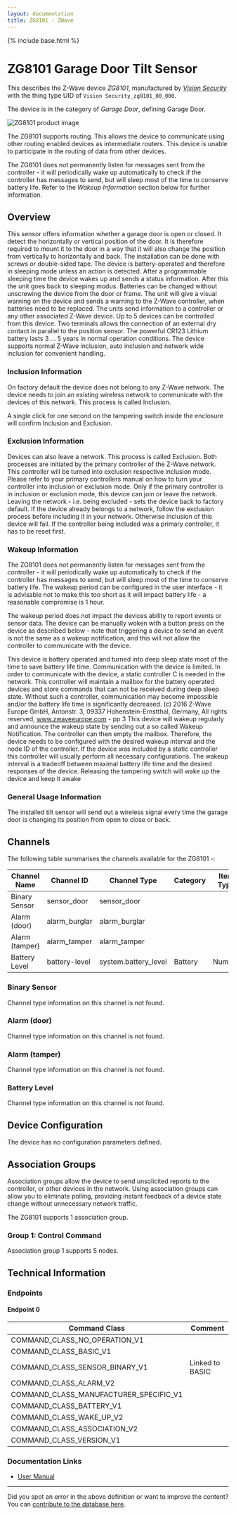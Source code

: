```yaml
---
layout: documentation
title: ZG8101 - ZWave
---
```


{% include base.html %}

# ZG8101 Garage Door Tilt Sensor
This describes the Z-Wave device *ZG8101*, manufactured by *[Vision Security](http://www.visionsecurity.com.tw/)* with the thing type UID of ```Vision Security_zg8101_00_000```.

The device is in the category of *Garage Door*, defining Garage Door.

![ZG8101 product image](https://opensmarthouse.org/assets/zwave/attachments/103/vis-zg8101.jpg)


The ZG8101 supports routing. This allows the device to communicate using other routing enabled devices as intermediate routers.  This device is unable to participate in the routing of data from other devices.

The ZG8101 does not permanently listen for messages sent from the controller - it will periodically wake up automatically to check if the controller has messages to send, but will sleep most of the time to conserve battery life. Refer to the *Wakeup Information* section below for further information.

## Overview

This sensor offers information whether a garage door is open or closed. It detect the horizontally or vertical position of the door. It is therefore required to mount it to the door in a way that it will also change the position from vertically to horizontally and back. The installation can be done with screws or double-sided tape. The device is battery-operated and therefore in sleeping mode unless an action is detected. After a programmable sleeping time the device wakes up and sends a status information. After this the unit goes back to sleeping modus. Batteries can be changed without unscrewing the device from the door or frame. The unit will give a visual warning on the device and sends a warning to the Z-Wave controller, when batteries need to be replaced. The units send information to a controller or any other associated Z-Wave device. Up to 5 devices can be controlled from this device. Two terminals allows the connection of an external dry contact in parallel to the position sensor. The powerful CR123 Lithium battery lasts 3 ... 5 years in normal operation conditions. The device supports normal Z-Wave inclusion, auto inclusion and network wide inclusion for convenient handling.

### Inclusion Information

On factory default the device does not belong to any Z-Wave network. The device needs to join an existing wireless network to communicate with the devices of this network. This process is called Inclusion. 

A single click for one second on the tampering switch inside the enclosure will confirm Inclusion and Exclusion.

### Exclusion Information

Devices can also leave a network. This process is called Exclusion. Both processes are initiated by the primary controller of the Z-Wave network. This controller will be turned into exclusion respective inclusion mode. Please refer to your primary controllers manual on how to turn your controller into inclusion or exclusion mode. Only if the primary controller is in inclusion or exclusion mode, this device can join or leave the network. Leaving the network - i.e. being excluded - sets the device back to factory default. If the device already belongs to a network, follow the exclusion process before including it in your network. Otherwise inclusion of this device will fail. If the controller being included was a primary controller, it has to be reset first.

### Wakeup Information

The ZG8101 does not permanently listen for messages sent from the controller - it will periodically wake up automatically to check if the controller has messages to send, but will sleep most of the time to conserve battery life. The wakeup period can be configured in the user interface - it is advisable not to make this too short as it will impact battery life - a reasonable compromise is 1 hour.

The wakeup period does not impact the devices ability to report events or sensor data. The device can be manually woken with a button press on the device as described below - note that triggering a device to send an event is not the same as a wakeup notification, and this will not allow the controller to communicate with the device.


This device is battery operated and turned into deep sleep state most of the time to save battery life time. Communication with the device is limited. In order to communicate with the device, a static controller C is needed in the network. This controller will maintain a mailbox for the battery operated devices and store commands that can not be received during deep sleep state. Without such a controller, communication may become impossible and/or the battery life time is significantly decreased. (c) 2016 Z-Wave Europe GmbH, Antonstr. 3, 09337 Hohenstein-Ernstthal, Germany, All rights reserved, www.zwaveeurope.com - pp 3 This device will wakeup regularly and announce the wakeup state by sending out a so called Wakeup Notification. The controller can then empty the mailbox. Therefore, the device needs to be configured with the desired wakeup interval and the node ID of the controller. If the device was included by a static controller this controller will usually perform all necessary configurations. The wakeup interval is a tradeoff between maximal battery life time and the desired responses of the device. Releasing the tampering switch will wake up the device and keep it awake   

### General Usage Information

The installed tilt sensor will send out a wireless signal every time the garage door is changing its position from open to close or back.

## Channels

The following table summarises the channels available for the ZG8101 -:

| Channel Name | Channel ID | Channel Type | Category | Item Type |
|--------------|------------|--------------|----------|-----------|
| Binary Sensor | sensor_door | sensor_door |  |  | 
| Alarm (door) | alarm_burglar | alarm_burglar |  |  | 
| Alarm (tamper) | alarm_tamper | alarm_tamper |  |  | 
| Battery Level | battery-level | system.battery_level | Battery | Number |

### Binary Sensor
Channel type information on this channel is not found.

### Alarm (door)
Channel type information on this channel is not found.

### Alarm (tamper)
Channel type information on this channel is not found.

### Battery Level
Channel type information on this channel is not found.



## Device Configuration

The device has no configuration parameters defined.

## Association Groups

Association groups allow the device to send unsolicited reports to the controller, or other devices in the network. Using association groups can allow you to eliminate polling, providing instant feedback of a device state change without unnecessary network traffic.

The ZG8101 supports 1 association group.

### Group 1: Control Command


Association group 1 supports 5 nodes.

## Technical Information

### Endpoints

#### Endpoint 0

| Command Class | Comment |
|---------------|---------|
| COMMAND_CLASS_NO_OPERATION_V1| |
| COMMAND_CLASS_BASIC_V1| |
| COMMAND_CLASS_SENSOR_BINARY_V1| Linked to BASIC|
| COMMAND_CLASS_ALARM_V2| |
| COMMAND_CLASS_MANUFACTURER_SPECIFIC_V1| |
| COMMAND_CLASS_BATTERY_V1| |
| COMMAND_CLASS_WAKE_UP_V2| |
| COMMAND_CLASS_ASSOCIATION_V2| |
| COMMAND_CLASS_VERSION_V1| |

### Documentation Links

* [User Manual](https://www.opensmarthouse.org/zwavedatabase/103/VIS-ZG8101.pdf)

---

Did you spot an error in the above definition or want to improve the content?
You can [contribute to the database here](https://www.opensmarthouse.org/zwavedatabase/103).
